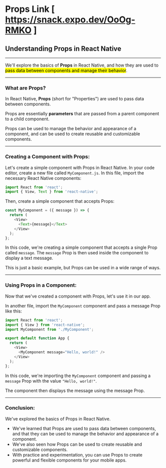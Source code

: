 # Props Link [ https://snack.expo.dev/OoOg-RMKO ]

## Understanding Props in React Native

---

We'll explore the basics of **Props** in React Native, and how they are used to <mark>pass data between components and manage their behavior</mark>.

---

### What are Props?
In React Native, **Props** (short for "Properties") are used to pass data between components. 

Props are essentially **parameters** that are passed from a parent component to a child component. 

Props can be used to manage the behavior and appearance of a component, and can be used to create reusable and customizable components.

---

### Creating a Component with Props:
Let's create a simple component with Props in React Native. In your code editor, create a new file called `MyComponent.js`. In this file, import the necessary React Native components:


```javascript
import React from 'react';
import { View, Text } from 'react-native';
```

Then, create a simple component that accepts Props:

```javascript
const MyComponent = ({ message }) => {
  return (
    <View>
      <Text>{message}</Text>
    </View>
  );
};
```

In this code, we're creating a simple component that accepts a single Prop called `message`. The `message` Prop is then used inside the component to display a text message. 

This is just a basic example, but Props can be used in a wide range of ways.

---

### Using Props in a Component:
Now that we've created a component with Props, let's use it in our app. 

In another file, import the `MyComponent` component and pass a message Prop like this:
```javascript
import React from 'react';
import { View } from 'react-native';
import MyComponent from './MyComponent';

export default function App {
  return (
    <View>
      <MyComponent message="Hello, world!" />
    </View>
  );
};
```
In this code, we're importing the `MyComponent` component and passing a `message` Prop with the value `"Hello, world!"`. 

The component then displays the message using the message Prop.

--- 

### Conclusion:
We've explored the basics of Props in React Native. 
- We've learned that Props are used to pass data between components, and that they can be used to manage the behavior and appearance of a component. 
- We've also seen how Props can be used to create reusable and customizable components. 
- With practice and experimentation, you can use Props to create powerful and flexible components for your mobile apps.